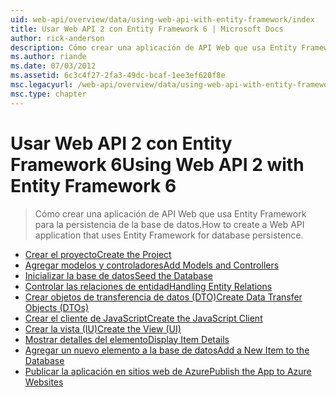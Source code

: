 ```yaml
---
uid: web-api/overview/data/using-web-api-with-entity-framework/index
title: Usar Web API 2 con Entity Framework 6 | Microsoft Docs
author: rick-anderson
description: Cómo crear una aplicación de API Web que usa Entity Framework para la persistencia de la base de datos.
ms.author: riande
ms.date: 07/03/2012
ms.assetid: 6c3c4f27-2fa3-49dc-bcaf-1ee3ef620f8e
msc.legacyurl: /web-api/overview/data/using-web-api-with-entity-framework
msc.type: chapter
---
```

<a name="using-web-api-2-with-entity-framework-6"></a><span data-ttu-id="9ed25-103">Usar Web API 2 con Entity Framework 6</span><span class="sxs-lookup"><span data-stu-id="9ed25-103">Using Web API 2 with Entity Framework 6</span></span>
====================
> <span data-ttu-id="9ed25-104">Cómo crear una aplicación de API Web que usa Entity Framework para la persistencia de la base de datos.</span><span class="sxs-lookup"><span data-stu-id="9ed25-104">How to create a Web API application that uses Entity Framework for database persistence.</span></span>


- [<span data-ttu-id="9ed25-105">Crear el proyecto</span><span class="sxs-lookup"><span data-stu-id="9ed25-105">Create the Project</span></span>](part-1.md)
- [<span data-ttu-id="9ed25-106">Agregar modelos y controladores</span><span class="sxs-lookup"><span data-stu-id="9ed25-106">Add Models and Controllers</span></span>](part-2.md)
- [<span data-ttu-id="9ed25-107">Inicializar la base de datos</span><span class="sxs-lookup"><span data-stu-id="9ed25-107">Seed the Database</span></span>](part-3.md)
- [<span data-ttu-id="9ed25-108">Controlar las relaciones de entidad</span><span class="sxs-lookup"><span data-stu-id="9ed25-108">Handling Entity Relations</span></span>](part-4.md)
- [<span data-ttu-id="9ed25-109">Crear objetos de transferencia de datos (DTO)</span><span class="sxs-lookup"><span data-stu-id="9ed25-109">Create Data Transfer Objects (DTOs)</span></span>](part-5.md)
- [<span data-ttu-id="9ed25-110">Crear el cliente de JavaScript</span><span class="sxs-lookup"><span data-stu-id="9ed25-110">Create the JavaScript Client</span></span>](part-6.md)
- [<span data-ttu-id="9ed25-111">Crear la vista (IU)</span><span class="sxs-lookup"><span data-stu-id="9ed25-111">Create the View (UI)</span></span>](part-7.md)
- [<span data-ttu-id="9ed25-112">Mostrar detalles del elemento</span><span class="sxs-lookup"><span data-stu-id="9ed25-112">Display Item Details</span></span>](part-8.md)
- [<span data-ttu-id="9ed25-113">Agregar un nuevo elemento a la base de datos</span><span class="sxs-lookup"><span data-stu-id="9ed25-113">Add a New Item to the Database</span></span>](part-9.md)
- [<span data-ttu-id="9ed25-114">Publicar la aplicación en sitios web de Azure</span><span class="sxs-lookup"><span data-stu-id="9ed25-114">Publish the App to Azure Websites</span></span>](part-10.md)
